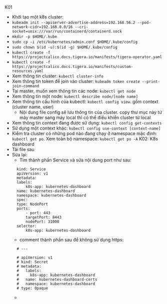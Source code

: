 K01
- Khởi tạo một k8s cluster: 
 - ```kubeadm init --apiserver-advertise-address=192.168.56.2 --pod-network-cidr=192.168.0.0/16 --cri-socket=unix:///var/run/containerd/containerd.sock```
 - ```mkdir -p $HOME/.kube```
 - ```sudo cp -i /etc/kubernetes/admin.conf $HOME/.kube/config```
 - ```sudo chown $(id -u):$(id -g) $HOME/.kube/config```
 - ```kubectl create -f https://projectcalico.docs.tigera.io/manifests/tigera-operator.yaml```
 - ```kubectl create -f https://projectcalico.docs.tigera.io/manifests/custom-resources.yaml```
 - Xem thông tin cluster:  ```kubectl cluster-info```
 - Xem thông tin token để join vào cluster: ```kubeadm token create --print-join-command```
 - Tại master, muốn xem thông tin các node: ```kubectl get node```
 - Xem thông tin một node: ```kubectl describe node/[node name]```
 - Xem thông tin cấu hình của kubectl: ```kubectl config view```. gồm context (cluster name, user)
   - Nội dung file config sẽ lưu thông tin của cluster. copy thư mục này từ máy master sang máy local thì có thể điều khiển cluster từ local
 - Xem thông tin context đang được sử dụng: ```kubectl config get-contexts```
 - Sử dụng một context khác: ```kubectl config use-context [context-name]```
 - Kiểm tra cluster có những pod nào đang chạy ở namespace mặc định: ```kubectl get po```. Xem toàn bộ namespace: ```kubectl get po -A```
K02: K8s dashboard
- Tải file sau
- Sửa lại:
  - Tìm thành phần Service và sửa nội dung port như sau:
  ```
    kind: Service
    apiVersion: v1
    metadata:
    labels:
        k8s-app: kubernetes-dashboard
    name: kubernetes-dashboard
    namespace: kubernetes-dashboard
    spec:
    type: NodePort
    ports:
        - port: 443
        targetPort: 8443
        nodePort: 31000
    selector:
        k8s-app: kubernetes-dashboard
  ```
  - comment thành phần sau để không sử dụng https:
  ```
    # ---

    # apiVersion: v1
    # kind: Secret
    # metadata:
    #   labels:
    #     k8s-app: kubernetes-dashboard
    #   name: kubernetes-dashboard-certs
    #   namespace: kubernetes-dashboard
    # type: Opaque
  ```
  - 